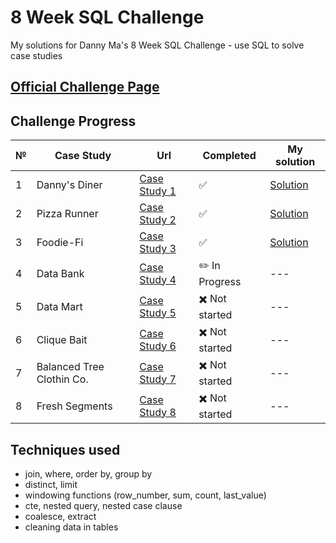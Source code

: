 # 8 Week SQL Challenge
My solutions for Danny Ma's 8 Week SQL Challenge - use SQL to solve case studies

## [Official Challenge Page](https://8weeksqlchallenge.com/getting-started/)

## Challenge Progress
№ | Case Study| Url | Completed | My solution
---|---|---|---|---|
1 | Danny's Diner | [Case Study 1](https://8weeksqlchallenge.com/case-study-1/)| :white_check_mark: |[Solution](https://github.com/jmaynard-n/sql-8week-challenge/blob/main/case%20%231/Case%20%231%20README.md)|
2 | Pizza Runner | [Case Study 2](https://8weeksqlchallenge.com/case-study-2/)| :white_check_mark:  | [Solution](https://github.com/jmaynard-n/sql-8week-challenge/blob/main/case%20%232/case%20%232%20README.md) |
3 | Foodie-Fi | [Case Study 3](https://8weeksqlchallenge.com/case-study-3/)| :white_check_mark:  | [Solution](https://github.com/jmaynard-n/sql-8week-challenge/blob/main/case%20%233/case%203%20README.md)|
4 | Data Bank | [Case Study 4](https://8weeksqlchallenge.com/case-study-4/)| :pencil2: In Progress |---|
5 | Data Mart | [Case Study 5](https://8weeksqlchallenge.com/case-study-5/)| :heavy_multiplication_x: Not started |---|
6 | Clique Bait | [Case Study 6](https://8weeksqlchallenge.com/case-study-6/)| :heavy_multiplication_x: Not started |---|
7 | Balanced Tree Clothin Co. | [Case Study 7](https://8weeksqlchallenge.com/case-study-7/)| :heavy_multiplication_x: Not started |---|
8 | Fresh Segments | [Case Study 8](https://8weeksqlchallenge.com/case-study-8/)| :heavy_multiplication_x: Not started |---|

## Techniques used
- join, where, order by, group by
- distinct, limit
- windowing functions (row_number, sum, count, last_value)
- cte, nested query, nested case clause
- coalesce, extract
- cleaning data in tables
